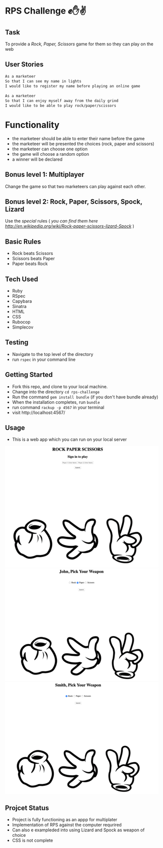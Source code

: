 # RPS Challenge ✊✋✌️

## Task

To  provide a _Rock, Paper, Scissors_ game for them so they can play on the web

## User Stories 

```
As a marketeer
So that I can see my name in lights
I would like to register my name before playing an online game

As a marketeer
So that I can enjoy myself away from the daily grind
I would like to be able to play rock/paper/scissors
```

# Functionality

- the marketeer should be able to enter their name before the game
- the marketeer will be presented the choices (rock, paper and scissors)
- the marketeer can choose one option
- the game will choose a random option
- a winner will be declared

## Bonus level 1: Multiplayer

Change the game so that two marketeers can play against each other.

## Bonus level 2: Rock, Paper, Scissors, Spock, Lizard

Use the _special_ rules ( _you can find them here http://en.wikipedia.org/wiki/Rock-paper-scissors-lizard-Spock_ )

## Basic Rules

- Rock beats Scissors
- Scissors beats Paper
- Paper beats Rock

## Tech Used ##
- Ruby
- RSpec
- Capybara
- Sinatra
- HTML
- CSS
- Rubocop
- Simplecov

## Testing ##

- Navigate to the top level of the directory
- run `rspec` in your command line

## Getting Started ##

- Fork this repo, and clone to your local machine.
- Change into the directory `cd rps-challenge`
- Run the command  `gem install bundle` (if you don't have bundle already)
- When the installation completes, run `bundle`
- run command `rackup -p 4567` in your terminal
- visit http://localhost:4567/

## Usage 

- This is a web app which you can run on your local server

![RPS](/images/index.png "home")
![RPS](/images/player1.png "weapon1")
![RPS](/images/player2.png "weapon2")


## Projcet Status

- Project is fully functioning as an appp for multiplater
- Implementation of RPS against the computer requrired 
- Can also e exampleded into using Lizard and Spock as weapon of choice
- CSS is not complete 
